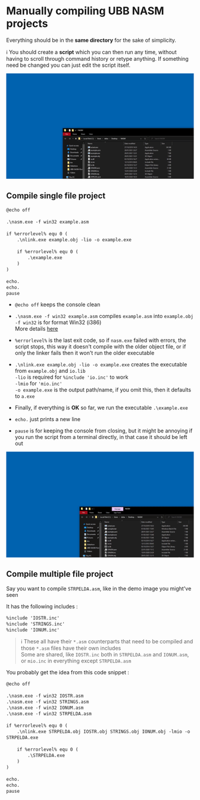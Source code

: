 # Manually compiling UBB NASM projects

Everything should be in the **same directory** for the
sake of simplicity.

:information_source: You should create a **script** which you can then 
run any time, without having to scroll through command
history or retype anything. If something need be changed
you can just edit the script itself.

![demonstration](demonstration1.gif)

## Compile single file project

```batch
@echo off

.\nasm.exe -f win32 example.asm

if %errorlevel% equ 0 (
    .\nlink.exe example.obj -lio -o example.exe
    
    if %errorlevel% equ 0 (
        .\example.exe
    )
)

echo.
echo.
pause
```

- `@echo off` keeps the console clean
  

- `.\nasm.exe -f win32 example.asm` compiles `example.asm` into `example.obj`  
  `-f win32` is for format Win32 (i386)  
  More details [here](https://nasm.us/doc/nasmdoc2.html)


- `%errorlevel%` is the last exit code, so if `nasm.exe` 
  failed with errors, the script stops, this way it doesn't
  compile with the older object file, or if only the linker
  fails then it won't run the older executable


- `.\nlink.exe example.obj -lio -o example.exe` creates the
  executable from `example.obj` and `io.lib`  
  `-lio` is required for `%include 'io.inc'` to work  
  `-lmio` for `'mio.inc'`  
  `-o example.exe` is the output path/name, if you omit this,
  then it defaults to `a.exe`


- Finally, if everything is **OK** so far, we run the executable
  `.\example.exe`
  

- `echo.` just prints a new line


- `pause` is for keeping the console from closing, but
  it might be annoying if you run the script from
  a terminal directly, in that case it should be left out

![demonstration](demonstration2.gif)

## Compile multiple file project

Say you want to compile `STRPELDA.asm`, like in the demo image
you might've seen  

It has the following includes :

```assembly
%include 'IOSTR.inc'
%include 'STRINGS.inc'
%include 'IONUM.inc'
```

> :information_source: These all have their `*.asm` counterparts that need to be
> compiled and those `*.asm` files have their own includes  
> Some are shared, like `IOSTR.inc` both in `STRPELDA.asm`
> and `IONUM.asm`, or `mio.inc` in 
> everything except `STRPELDA.asm`

You probably get the idea from this code snippet :

```batch
@echo off

.\nasm.exe -f win32 IOSTR.asm
.\nasm.exe -f win32 STRINGS.asm
.\nasm.exe -f win32 IONUM.asm
.\nasm.exe -f win32 STRPELDA.asm

if %errorlevel% equ 0 (
    .\nlink.exe STRPELDA.obj IOSTR.obj STRINGS.obj IONUM.obj -lmio -o STRPELDA.exe
    
    if %errorlevel% equ 0 (
        .\STRPELDA.exe
    )
)

echo.
echo.
pause
```